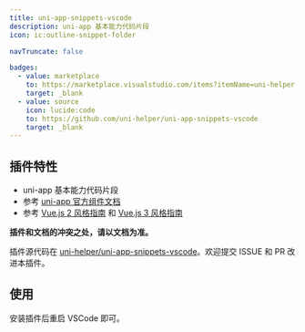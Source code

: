 ```yaml
---
title: uni-app-snippets-vscode
description: uni-app 基本能力代码片段
icon: ic:outline-snippet-folder

navTruncate: false

badges:
  - value: marketplace
    to: https://marketplace.visualstudio.com/items?itemName=uni-helper.uni-app-snippets-vscode
    target: _blank
  - value: source
    icon: lucide:code
    to: https://github.com/uni-helper/uni-app-snippets-vscode
    target: _blank
---
```


## 插件特性

- uni-app 基本能力代码片段
- 参考 [uni-app 官方组件文档](https://uniapp.dcloud.io/component/)
- 参考 [Vue.js 2 风格指南](https://v2.cn.vuejs.org/v2/style-guide/) 和 [Vue.js 3 风格指南](https://cn.vuejs.org/style-guide/)

**插件和文档的冲突之处，请以文档为准。**

插件源代码在 [uni-helper/uni-app-snippets-vscode](https://github.com/uni-helper/uni-app-snippets-vscode)。欢迎提交 ISSUE 和 PR 改进本插件。

## 使用

安装插件后重启 VSCode 即可。
